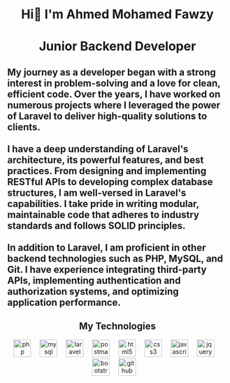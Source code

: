 <h1 align="center">Hi👋 I'm Ahmed Mohamed Fawzy</span></h1>
<h1 align="center">Junior Backend Developer</h1>

<h2 align="left">My journey as a developer began with a strong interest in problem-solving and a love for clean, efficient code. Over the years, I have worked on numerous projects where I leveraged the power of Laravel to deliver high-quality solutions to clients.<br><br>I have a deep understanding of Laravel's architecture, its powerful features, and best practices. From designing and implementing RESTful APIs to developing complex database structures, I am well-versed in Laravel's capabilities. I take pride in writing modular, maintainable code that adheres to industry standards and follows SOLID principles.<br><br>In addition to Laravel, I am proficient in other backend technologies such as PHP, MySQL, and Git. I have experience integrating third-party APIs, implementing authentication and authorization systems, and optimizing application performance.</h2>

###

<p align="left"></p>

###

<h2 align="left"></h2>

###
<h2 align="center">My Technologies</h2>
<div align="center">
  <img src="https://cdn.jsdelivr.net/gh/devicons/devicon/icons/php/php-original.svg" height="40" alt="php logo"  />
  <img width="12" />
  <img src="https://cdn.simpleicons.org/mysql/4479A1" height="40" alt="mysql logo"  />
  <img width="12" />
  <img src="https://cdn.simpleicons.org/laravel/FF2D20" height="40" alt="laravel logo"  />
  <img width="12" />
  <img src="https://skillicons.dev/icons?i=postman" height="40" alt="postman logo"  />
  <img width="12" />
  <img src="https://cdn.jsdelivr.net/gh/devicons/devicon/icons/html5/html5-original.svg" height="40" alt="html5 logo"  />
  <img width="12" />
  <img src="https://cdn.jsdelivr.net/gh/devicons/devicon/icons/css3/css3-original.svg" height="40" alt="css3 logo"  />
  <img width="12" />
  <img src="https://cdn.jsdelivr.net/gh/devicons/devicon/icons/javascript/javascript-original.svg" height="40" alt="javascript logo"  />
  <img width="12" />
  <img src="https://cdn.jsdelivr.net/gh/devicons/devicon/icons/jquery/jquery-original.svg" height="40" alt="jquery logo"  />
  <img width="12" />
  <img src="https://cdn.jsdelivr.net/gh/devicons/devicon/icons/bootstrap/bootstrap-original.svg" height="40" alt="bootstrap logo"  />
  <img width="12" />
  <img src="https://cdn.jsdelivr.net/gh/devicons/devicon/icons/github/github-original.svg" height="40" alt="github logo"  />
  <img width="12" />
 
</div>

###

